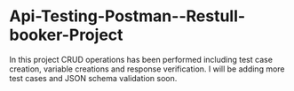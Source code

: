 # Api-Testing-Postman--Restull-booker-Project
In this project CRUD operations has been performed including test case creation, variable creations and response verification.
I will be adding more test cases and JSON schema validation soon.
